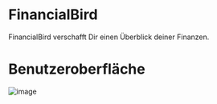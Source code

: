 # FinancialBird
FinancialBird verschafft Dir einen Überblick deiner Finanzen.

# Benutzeroberfläche
![image](https://github.com/LksDev/FinancialBird/assets/53859636/7137c3c7-a95a-47de-9ef8-da4c1fe5df9f)
